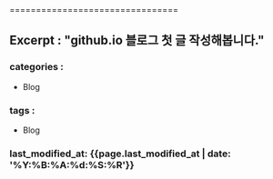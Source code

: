 <title>Title : "github.io 블로그 첫 글"</title>
================================

Excerpt : "github.io 블로그 첫 글 작성해봅니다."
------------------------------------------------
### categories :
  - Blog

### tags :
  - Blog

### last_modified_at: {{page.last_modified_at | date: '%Y:%B:%A:%d:%S:%R'}}

